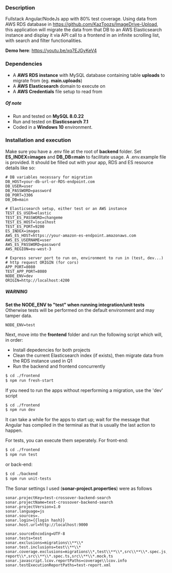 ### Description
Fullstack Angular/NodeJs app with 80% test coverage. Using data from AWS RDS database in https://github.com/KazToozs/ImageDrive-Upload, this application will migrate the data from that DB to an AWS Elasticsearch instance and display it via API call to a frontend in an infinite scrolling list, with search and filter functionalities.

**Demo here**: https://youtu.be/xq7EJGyKeV4

### Dependencies
- A **AWS RDS instance** with MySQL database containing table **uploads** to migrate from (eg. **main.uploads**)
- A **AWS Elasticsearch** domain to execute on
- A **AWS Credentials** file setup to read from

##### Of note
- Run and tested on **MySQL  8.0.22**
- Run and tested on **Elasticsearch 7.1**
- Coded in a **Windows 10** environment.

### Installation and execution

Make sure you have a .env file at the root of **backend** folder.
Set **ES_INDEX=images** and **DB_DB=main** to facilitate usage.
A .env.example file is provided.
It should be filled out with your app, RDS and ES resource details like so:
```
# DB variables necessary for migration
DB_HOST=your-db-url-or-RDS-endpoint.com
DB_USER=user
DB_PASSWORD=password
DB_PORT=3306
DB_DB=main

# Elasticsearch setup, either test or an AWS instance
TEST_ES_USER=elastic
TEST_ES_PASSWORD=changeme
TEST_ES_HOST=localhost
TEST_ES_PORT=9200
ES_INDEX=images
AWS_ES_HOST=https://your-amazon-es-endpoint.amazonaws.com
AWS_ES_USERNAME=user
AWS_ES_PASSWORD=password
AWS_REGION=eu-west-3

# Express server port to run on, environment to run in (test, dev...)
# http request ORIGIN (for cors)
APP_PORT=8080
TEST_APP_PORT=8080
NODE_ENV=dev
ORIGIN=http://localhost:4200
```
##### WARNING
**Set the NODE_ENV to "test" when running integration/unit tests**
Otherwise tests will be performed on the default environment and may tamper data.
```
NODE_ENV=test
```
Next, move into the **frontend** folder and run the following script which will, in order:
* Install depedencies for both projects
* Clean the current Elasticsearch index (if exists), then migrate data from the RDS instance used in Q1
* Run the backend and frontend concurrently
```sh
$ cd ./frontend
$ npm run fresh-start
```
If you need to run the apps without reperforming a migration, use the 'dev' script
```sh
$ cd ./frontend
$ npm run dev
```
It can take a while for the apps to start up; wait for the message that Angular has compiled in the terminal as that is usually the last action to happen.

For tests, you can execute them seperately. For front-end:
```sh
$ cd ./frontend
$ npm run test
```
or back-end:
```sh
$ cd ./backend
$ npm run unit-tests
```
The Sonar settings I used (**sonar-project.properties**) were as follows
```
sonar.projectKey=test-crossover-backend-search
sonar.projectName=test-crossover-backend-search
sonar.projectVersion=1.0
sonar.language=js
sonar.sources=.
sonar.login={{login hash}}
sonar.host.url=http://localhost:9000

sonar.sourceEncoding=UTF-8
sonar.tests=test
sonar.exclusions=migrations\\**\\*
sonar.test.inclusions=test\\**\\*
sonar.coverage.exclusions=migrations\\*,test\\**\\*,src\\**\\*.spec.js,src\\**\\*.mock.js,node_modules\\*,coverage\\lcov-report\\*,src\\**\\*.spec.ts,src\\**\\*.mock.ts
sonar.javascript.lcov.reportPaths=coverage\\lcov.info
sonar.testExecutionReportPaths=test-report.xml
```


